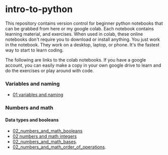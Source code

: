 # intro-to-python
This repository contains version control for beginner python notebooks that can be grabbed from here or my google colab.
Each notebook contains learning material, and exercises.
When used in colab, these online notebooks don't require you to download or install anything. You just work in the notebook. They work on a desktop, laptop, or phone. It's the fastest way to start to learn coding.

The following are links to the colab notebooks. If you have a google account, you can easily make a copy in your own google drive to learn and do the exercises or play around with code.


### Variables and naming
* [01 variables and naming](https://colab.research.google.com/drive/1PuRq4JF3cjdOhIVfYE0fbGGBbk3zf3LY?usp=sharing)

### Numbers and math
#### Data types and booleans
* [02_numbers_and_math_booleans](https://colab.research.google.com/drive/1bcMiomxSx5I2IFwFPR2sqYhME7co6oEF?usp=sharing)
* [02 numbers and math integers](https://colab.research.google.com/drive/1TjW2Zal8kIUgVSIpfIW2eK2ZG5KvVfnC?usp=sharing)
* [02_numbers_and_math_bases](https://colab.research.google.com/drive/1XwM5VZ3FXvbHnQw-QOf75WZV6JhlTzrP?usp=sharing).
* [02_numbers_and_math_order_of_operations](https://colab.research.google.com/drive/1TjW2Zal8kIUgVSIpfIW2eK2ZG5KvVfnC?usp=sharing).
